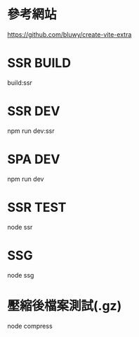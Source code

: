 # 參考網站

https://github.com/bluwy/create-vite-extra

# SSR BUILD

build:ssr

# SSR DEV

npm run dev:ssr

# SPA DEV

npm run dev

# SSR TEST

node ssr

# SSG

node ssg

# 壓縮後檔案測試(.gz)
node compress